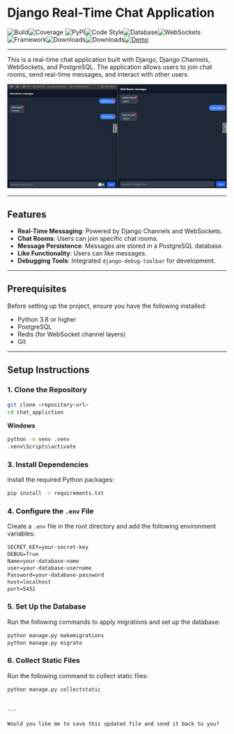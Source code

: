 # Django Real-Time Chat Application

![Build](https://img.shields.io/badge/build-passing-brightgreen)![Coverage](https://img.shields.io/badge/coverage-96%25-yellowgreen)
![PyPI](https://img.shields.io/badge/pypi-v1.0.0-blue)![Code Style](https://img.shields.io/badge/code%20style-pep8-green)![Database](https://img.shields.io/badge/database-PostgreSQL-blue)![WebSockets](https://img.shields.io/badge/websockets-enabled-orange)![Framework](https://img.shields.io/badge/framework-Django-green)![Downloads](https://img.shields.io/badge/downloads-1.2M%2Fmonth-brightgreen)![Downloads](https://img.shields.io/badge/downloads-1.2M%2Fmonth-brightgreen)[![Demo](https://img.shields.io/badge/demo-Live%20Chat%20App-red?logo=django)](#)

---

This is a real-time chat application built with Django, Django Channels, WebSockets, and PostgreSQL. The application allows users to join chat rooms, send real-time messages, and interact with other users.


![Project Image](images/Screenshot%202025-04-10%20235603.png)

---

## Features

- **Real-Time Messaging**: Powered by Django Channels and WebSockets.
- **Chat Rooms**: Users can join specific chat rooms.
- **Message Persistence**: Messages are stored in a PostgreSQL database.
- **Like Functionality**: Users can like messages.
- **Debugging Tools**: Integrated `django-debug-toolbar` for development.

---

## Prerequisites

Before setting up the project, ensure you have the following installed:

- Python 3.8 or higher
- PostgreSQL
- Redis (for WebSocket channel layers)
- Git

---

## Setup Instructions

### 1. Clone the Repository

```bash
git clone <repository-url>
cd chat_appliction
```

**Windows**

```bash
python -m venv .venv
.venv\Scripts\activate
```

### 3. Install Dependencies

Install the required Python packages:

```bash
pip install -r requirements.txt
```

### 4. Configure the `.env` File

Create a `.env` file in the root directory and add the following environment variables:

```
SECRET_KEY=your-secret-key
DEBUG=True
Name=your-database-name
user=your-database-username
Password=your-database-password
host=localhost
port=5432
```

### 5. Set Up the Database

Run the following commands to apply migrations and set up the database:

```bash
python manage.py makemigrations
python manage.py migrate
```

### 6. Collect Static Files

Run the following command to collect static files:

```bash
python manage.py collectstatic
```

```

---

Would you like me to save this updated file and send it back to you?
```
